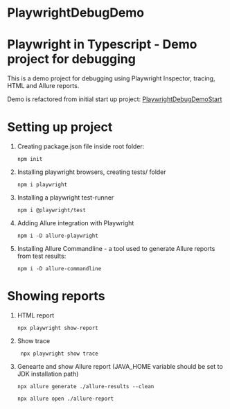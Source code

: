 # PlaywrightDebugDemo
<h1> Playwright in Typescript - Demo project for debugging </h1>
<p>This is a demo project for debugging using Playwright Inspector, tracing, HTML and Allure reports.


Demo is refactored from initial start up project: <a href="https://github.com/arsicl/PlaywrightDebugDemoStart/tree/master">PlaywrightDebugDemoStart</a>
</p>
<h1>Setting up project</h1>
<ol>
<li> Creating package.json file inside root folder:


<code>npm init</code>
</li>

<li>Installing playwright browsers, creating tests/ folder


<code>npm i playwright</code>
 </li>
 
 <li>Installing a playwright test-runner


<code>npm i @playwright/test</code>
 </li>

 <li>Adding Allure integration with Playwright


 <code>npm i -D allure-playwright</code>
 </li>
 
 <li>Installing Allure Commandline - a tool used to generate Allure reports from test results:


<code>npm i -D allure-commandline</code>
</li>
 </ol>




 <h1>Showing reports</h1>
 <ol>
 <li> HTML report


 <code>npx playwright show-report</code>
 </li>

 <li> Show trace


 <code> npx playwright show trace </code>
 </li>

<li> Genearte and show Allure report (JAVA_HOME variable should be set to JDK installation path)


<code>npx allure generate ./allure-results --clean </code>

<code>npx allure open ./allure-report </code>
</li>

 </ol>
 
